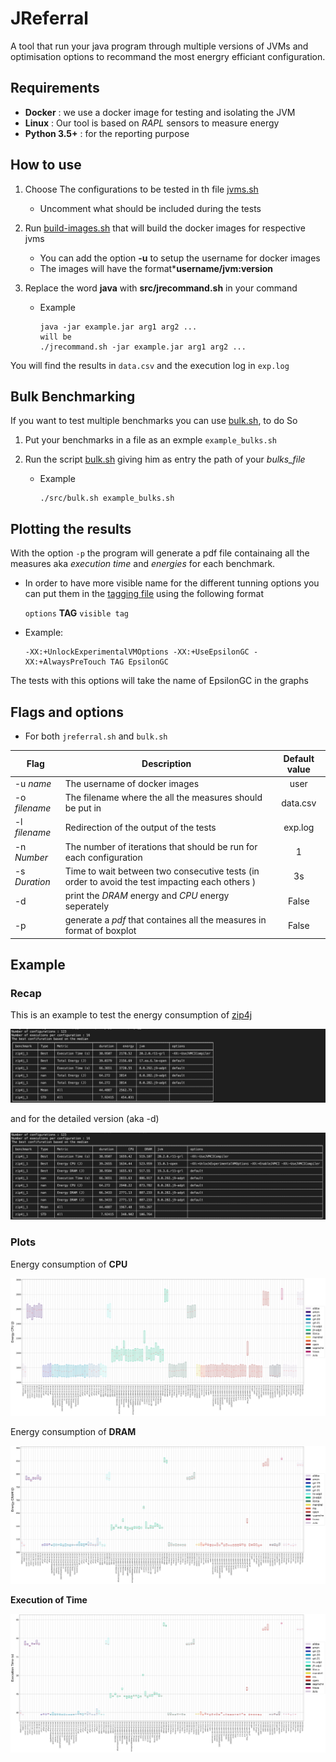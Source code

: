 # JReferral  
A tool that run your java program through multiple versions of JVMs and optimisation options to recommand the most energry efficiant configuration.  

## Requirements 
- **Docker** : we use a docker image for testing and isolating the JVM 
- **Linux** : Our tool is based on *RAPL* sensors to measure energy 
- **Python 3.5+** : for the reporting purpose 


## How to use 

1. Choose The configurations to be tested  in th file [jvms.sh](./src/jvms.sh) 
    - Uncomment what should be included during the tests

2. Run [build-images.sh](./src/buildi-images.sh) that will build the docker images for respective jvms 
    - You can add the option **-u** to setup the  username for docker images 
    - The images will have the format***username/jvm:version**
3. Replace the word **java** with **src/jrecommand.sh** in your command 
    - Example 
        ``` 
        java -jar example.jar arg1 arg2 ...
        will be 
        ./jrecommand.sh -jar example.jar arg1 arg2 ...
        ```

You will find the results in `data.csv` and the execution log in `exp.log`

## Bulk Benchmarking 

If you want to test multiple benchmarks you can use [bulk.sh](./src/bulk.sh), to do So

1. Put your benchmarks in a file as an exmple `example_bulks.sh` 

2. Run the script [bulk.sh](./src/bulk.sh) giving him as entry the path of your *bulks_file*
    - Example
        ``` 
        ./src/bulk.sh example_bulks.sh
        ```
## Plotting the results 

With the option `-p` the program will generate a pdf file containaing all the measures aka *execution time* and *energies* for each benchmark. 

- In order to have more visible name for the different tunning options you can put them in the [tagging file](src/jvms-option-names.sh) using the following format 

    `options` **TAG** `visible tag` 
    
- Example:
    ```
    -XX:+UnlockExperimentalVMOptions -XX:+UseEpsilonGC -XX:+AlwaysPreTouch TAG EpsilonGC
    ```
The tests with this options will take the name of EpsilonGC in the graphs 
## Flags and options 

- For both `jreferral.sh` and `bulk.sh`

|**Flag**|**Description**|**Default value**|
|--------|---------------|:---------------:|
| -u *name* | The username of docker images | user |
| -o *filename* | The filename where the all the measures should be put in | data.csv|
| -l *filename* | Redirection of the output of the tests | exp.log |
| -n *Number* | The number of iterations that should be run for each configuration | 1 | 
| -s *Duration* | Time to wait between two consecutive tests (in order to avoid the test impacting each others ) | 3s | sec|
| -d | print the *DRAM* energy and *CPU* energy seperately | False | 
| -p | generate a *pdf* that containes all the measures in format of boxplot  | False | 



## Example
### Recap

This is an example to test the energy consumption of [zip4j](https://github.com/srikanth-lingala/zip4j)


![zip4j](https://github.com/chakib-belgaid/jreferral/blob/master/imgs/zip4j.png?raw=true)

and for the detailed version (aka -d)


![zip4j detailed ](https://github.com/chakib-belgaid/jreferral/blob/master/imgs/zip4jdetailed.png?raw=true)


### Plots 


Energy consumption of  **CPU** 

![zip4j](https://github.com/chakib-belgaid/jreferral/blob/master/imgs/zip4j_1_CPU.png?raw=true)



Energy consumption of  **DRAM** 

![zip4j](https://github.com/chakib-belgaid/jreferral/blob/master/imgs/zip4j_1_DRAM.png?raw=true)


**Execution of Time** 

![zip4j](https://github.com/chakib-belgaid/jreferral/blob/master/imgs/zip4j_1_duration.png?raw=true)

